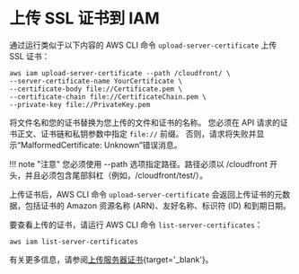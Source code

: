 # 上传 SSL 证书到 IAM

通过运行类似于以下内容的 AWS CLI 命令 `upload-server-certificate` 上传 SSL 证书：

```
aws iam upload-server-certificate --path /cloudfront/ \
--server-certificate-name YourCertificate \
--certificate-body file://Certificate.pem \
--certificate-chain file://CertificateChain.pem \
--private-key file://PrivateKey.pem
```

将文件名和您的证书替换为您上传的文件和证书的名称。 您必须在 API 请求的证书正文、证书链和私钥参数中指定 `file://` 前缀。
否则，请求将失败并显示“MalformedCertificate: Unknown”错误消息。

!!! note "注意"
     您必须使用 --path 选项指定路径。路径必须以 /cloudfront 开头，并且必须包含尾部斜杠（例如，/cloudfront/test/）。

上传证书后，AWS CLI 命令 `upload-server-certificate` 会返回上传证书的元数据，包括证书的 Amazon 资源名称 (ARN)、友好名称、标识符 (ID) 和到期日期。

要查看上传的证书，请运行 AWS CLI 命令 `list-server-certificates`：

```
aws iam list-server-certificates
```

有关更多信息，请参阅[上传服务器证书](https://docs.aws.amazon.com/IAM/latest/UserGuide/id_credentials_server-certs.html#upload-server-certificate){target='_blank'}。